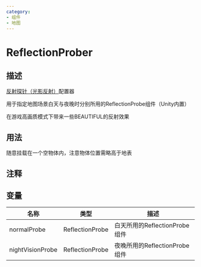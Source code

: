 ```yaml
---
category: 
- 组件
- 地图
---
```

# ReflectionProber
## 描述

[反射探针（光影反射）](https://docs.unity.cn/cn/2020.3/Manual/class-ReflectionProbe.html)配置器

用于指定地图场景白天与夜晚时分别所用的ReflectionProbe组件（Unity内置）

在游戏高画质模式下带来一些BEAUTIFUL的反射效果

## 用法

随意挂载在一个空物体内，注意物体位置需略高于地表

## 注释

## 变量
| 名称 | 类型 | 描述 |
| ----------- | ----------- | ----------- |
| normalProbe | ReflectionProbe | 白天所用的ReflectionProbe组件 |  
| nightVisionProbe | ReflectionProbe | 夜晚所用的ReflectionProbe组件 |  
